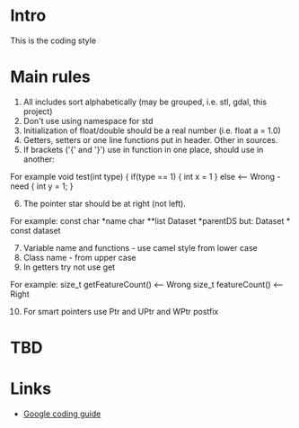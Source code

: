 # Intro
This is the coding style

# Main rules
1. All includes sort alphabetically (may be grouped, i.e. stl, gdal, this project)
2. Don't use using namespace for std
3. Initialization of float/double should be a real number (i.e. float a = 1.0)
4. Getters, setters or one line functions put in header. Other in sources.
5. If brackets ('{' and '}') use in function in one place, should use in another:

For example
void test(int type)
{
    if(type == 1) {
        int x = 1
    }
    else <-- Wrong - need {
        int y = 1;
}

6. The pointer star should be at right (not left).

For example:
const char *name
char **list
Dataset *parentDS
but:
Dataset * const dataset

7. Variable name and functions - use camel style from lower case
8. Class name - from upper case
9. In getters try not use get

For example:
size_t getFeatureCount() <-- Wrong
size_t featureCount() <-- Right

10. For smart pointers use Ptr and UPtr and WPtr postfix

# TBD

# Links

* [Google coding guide](https://google.github.io/styleguide/cppguide.html)
